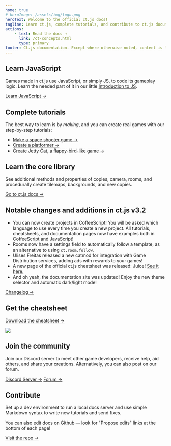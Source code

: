 ```yaml
---
home: true
# heroImage: /assets/img/logo.png
heroText: Welcome to the official ct.js docs!
tagline: Learn ct.js, complete tutorials, and contribute to ct.js documentation
actions:
    - text: Read the docs →
      link: /ct-concepts.html
      type: primary
footer: Ct.js documentation. Except where otherwise noted, content is licensed under a Creative Commons Attribution 4.0 International License.
---
```


<div class="features">
    <div class="feature" style="flex-basis: 33%">
        <h2>Learn JavaScript</h2>
        <p>Games made in ct.js use JavaScript, or simply JS, to code its gameplay logic. Learn the needed part of it in our little <a href="/jsintro_pt1.html">Introduction to JS</a>.</p>
        <a href="/jsintro_pt1.html" class="action-button">Learn JavaScript →</a>
    </div>
    <div class="feature" style="flex-basis: 33%">
        <h2>Complete tutorials</h2>
        <p>The best way to learn is by <i>making</i>, and you can create real games with our step-by-step tutorials:</p>
        <ul>
            <li><a href="/tut-making-shooter.html">Make a space shooter game →</a></li>
            <li><a href="/tut-making-platformer.html">Create a platformer →</a></li>
            <li><a href="/tut-making-jettycat.html">Create Jetty Cat, a flappy-bird-like game →</a></li>
        </ul>
    </div>
    <div class="feature" style="flex-basis: 33%">
        <h2>Learn the core library</h2>
        <p>See additional methods and properties of copies, camera, rooms, and procedurally create tilemaps, backgrounds, and new copies.</p>
        <a href="/ct-concepts.html" class="action-button">Go to ct.js docs →</a>
    </div>
    <div class="feature" style="flex-basis: 65%;">
        <h2>Notable changes and additions in ct.js v3.2</h2>
        <ul>
            <li>You can now create projects in CoffeeScript! You will be asked which language to use every time you create a new project. All tutorials, cheatsheets, and documentation pages now have examples both in CoffeeScript and JavaScript!</li>
            <li>Rooms now have a settings field to automatically follow a template, as an alternative to using <code>ct.room.follow</code>.</li>
            <li>Ulises Freitas released a new catmod for integration with Game Distribution services, adding ads with rewards to your games!</li>
            <li>A new page of the official ct.js cheatsheet was released: Juice! <a href="https://comigo.itch.io/ct-cheat-sheet" target="_blank">See it here.</a></li>
            <li>And oh yeah, the documentation site was updated! Enjoy the new theme selector and automatic dark/light mode!</li>
        </ul>
        <a href="https://ctjs.rocks/changelog/" target="_blank">Changelog →</a>
    </div>
    <div class="feature" style="flex-basis: 35%;">
        <h2>Get the cheatsheet</h2>
        <a class="action-button" target="_blank" href="https://comigo.itch.io/ct-cheat-sheet">Download the cheatsheet →</a>
        <p></p>
        <img src="/assets/img/CheatsheetThumbnail.png">
    </div>
    <div class="feature" style="flex-basis: 50%;">
        <h2>Join the community</h2>
        <p>Join our Discord server to meet other game developers, receive help, aid others, and share your creations. Alternatively, you can also post on our forum.</p>
        <a class="action-button" target="_blank" href="https://discord.gg/CggbPkb">Discord Server →</a>
        <a class="action-button" target="_blank" href="https://comigo.itch.io/ct/community">Forum →</a>
    </div>
    <div class="feature"  style="flex-basis: 50%;">
        <h2>Contribute</h2>
        <p>Set up a dev environment to run a local docs server and use simple Markdown syntax to write new tutorials and send fixes.</p>
        <p>You can also edit docs on Github — look for "Propose edits" links at the bottom of each page!</p>
        <a class="action-button" target="_blank" href="https://github.com/ct-js/docs.ctjs.rocks">Visit the repo →</a>
    </div>
</div>
